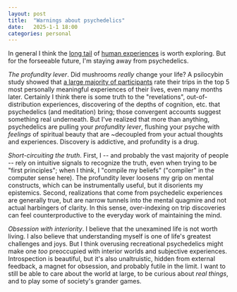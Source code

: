 ```yaml
---
layout: post
title:  "Warnings about psychedelics"
date:   2025-1-1 18:00
categories: personal
---
```


In general I think the [long tail](https://knowingless.com/2016/08/21/421/) of [human experiences](https://www.erowid.org/) is worth exploring. But for the forseeable future, I'm staying away from psychedelics.

*The profundity lever*. Did mushrooms *really* change your life? A psilocybin study showed that [a large majority of participants](https://pmc.ncbi.nlm.nih.gov/articles/PMC3050654/) rate their trips in the top 5 most personally meaningful experiences of their lives, even many months later. Certainly I think there is some truth to the "revelations", out-of-distribution experiences, discovering of the depths of cognition, etc. that psychedelics (and meditation) bring; those convergent accounts suggest something real underneath. But I've realized that more than anything, psychedelics are pulling your *profundity lever*, flushing your psyche with *feelings* of spiritual beauty that are ~decoupled from your actual thoughts and experiences. Discovery is addictive, and profundity is a drug.

*Short-circuiting the truth*. First, I -- and probably the vast majority of people -- rely on intuitive signals to recognize the truth, even when trying to be "first principles"; when I think, I "compile my beliefs" ("compiler" in the computer sense here). The profundity lever loosens my grip on mental constructs, which can be instrumentally useful, but it disorients my epistemics. Second, realizations that come from psychedelic experiences are generally true, but are narrow tunnels into the mental quagmire and not actual harbingers of clarity. In this sense, over-indexing on trip discoveries can feel counterproductive to the everyday work of maintaining the mind.

*Obsession with interiority*. I believe that the unexamined life is not worth living. I also believe that understanding myself is one of life's greatest challenges and joys. But I think overusing recreational psychedelics might make one *too* preoccupied with interior worlds and subjective experiences. Introspection is beautiful, but it's also unaltruistic, hidden from external feedback, a magnet for obsession, and probably futile in the limit. I want to still be able to care about the world at large, to be curious about *real things*, and to play some of society's grander games.